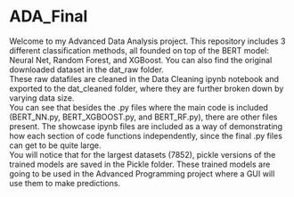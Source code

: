 # ADA_Final

Welcome to my Advanced Data Analysis project. This repository includes 3 different classification methods, all founded on top of the BERT model: Neural Net, Random Forest, and XGBoost. You can also find the original downloaded dataset in the dat_raw folder. \
These raw datafiles are cleaned in the Data Cleaning ipynb notebook and exported to the dat_cleaned folder, where they are further broken down by varying data size. \
You can see that besides the .py files where the main code is included (BERT_NN.py, BERT_XGBOOST.py, and BERT_RF.py), there are other files present. The showcase ipynb files are included as a way of demonstrating how each section of code functions independently, since the final .py files can get to be quite large. \
You will notice that for the largest datasets (7852), pickle versions of the trained models are saved in the Pickle folder. These trained models are going to be used in the Advanced Programming project where a GUI will use them to make predictions.
